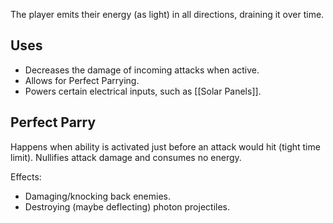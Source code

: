 The player emits their energy (as light) in all directions, draining it over time.

## Uses

- Decreases the damage of incoming attacks when active.
- Allows for Perfect Parrying.
- Powers certain electrical inputs, such as [[Solar Panels]].

## Perfect Parry

Happens when ability is activated just before an attack would hit (tight time limit).
Nullifies attack damage and consumes no energy.

Effects:
- Damaging/knocking back enemies.
- Destroying (maybe deflecting) photon projectiles.